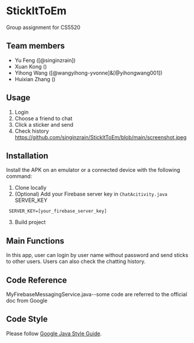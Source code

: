# StickItToEm

Group assignment for CS5520

## Team members

- Yu Feng ([@singinzrain])
- Xuan Kong  () 
- Yihong Wang ([@wangyihong-yvonne]&[@yihongwang001]) 
- Huixian Zhang () 

## Usage
1. Login
2. Choose a friend to chat
3. Click a sticker and send
4. Check history
https://github.com/singinzrain/StickItToEm/blob/main/screenshot.jpeg

## Installation

Install the APK on an emulator or a connected device with the following command:
1. Clone locally
2. (Optional) Add your Firebase server key in `ChatAcitivity.java` SERVER_KEY
 ```
  SERVER_KEY=[your_firebase_server_key]
  ```
3. Build project


## Main Functions

In this app, user can login by user name without password and send sticks to other users. Users can also check the chatting history.

## Code Reference

MyFirebaseMessagingService.java--some code are referred to the official doc from Google


## Code Style
Please follow [Google Java Style Guide](https://google.github.io/styleguide/javaguide.html). 
